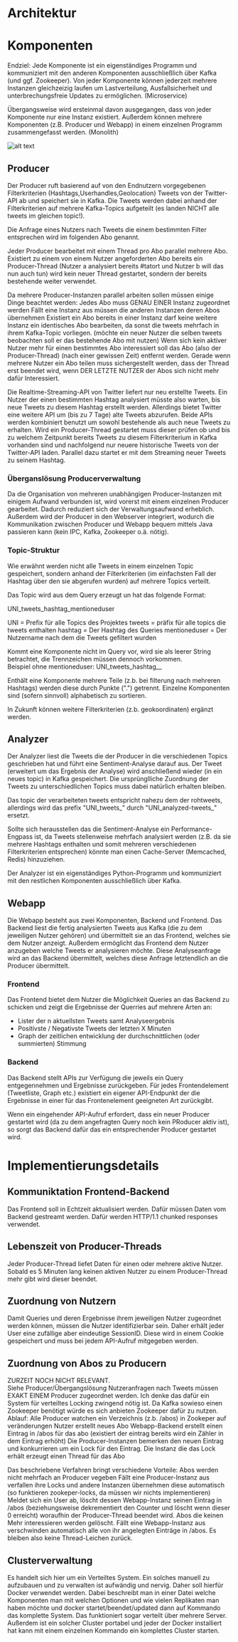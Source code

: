# **Architektur**

# Komponenten
Endziel: Jede Komponente ist ein eigenständiges Programm und kommuniziert mit den anderen Komponenten ausschließlich über Kafka (und ggf. Zookeeper). Von jeder Komponente können jederzeit mehrere Instanzen gleichzeizig laufen um Lastverteilung, Ausfallsicherheit und unterbrechungsfreie Updates zu ermöglichen. (Microservice)

Übergangsweise wird ersteinmal davon ausgegangen, dass von jeder Komponente nur eine Instanz existiert. Außerdem können mehrere Komponenten (z.B. Producer und Webapp) in einem einzelnen Programm zusammengefasst werden. (Monolith)


![alt text](arch.png "Logo Title Text 1")


## **Producer**
Der Producer ruft basierend auf von den Endnutzern vorgegebenen Filterkriterien (Hashtags,Userhandles,Geolocation) Tweets von der Twitter-API ab und speichert sie in Kafka. Die Tweets werden dabei anhand der Filterkriterien auf mehrere Kafka-Topics aufgeteilt (es landen NICHT alle tweets im gleichen topic!).

Die Anfrage eines Nutzers nach Tweets die einem bestimmten Filter entsprechen wird im folgenden Abo genannt.

Jeder Producer bearbeitet mit einem Thread pro Abo parallel mehrere Abo. Existiert zu einem von einem Nutzer angeforderten Abo bereits ein Producer-Thread (Nutzer a analysiert bereits #tatort und Nutzer b will das nun auch tun) wird kein neuer Thread gestartet, sondern der bereits bestehende weiter verwendet.

Da mehrere Producer-Instanzen parallel arbeiten sollen müssen einige Dinge beachtet werden:
Jedes Abo muss GENAU EINER Instanz zugeordnet werden
Fällt eine Instanz aus müssen die anderen Instanzen deren Abos übernehmen
Existiert ein Abo bereits in einer Instanz darf keine weitere Instanz ein identisches Abo bearbeiten, da sonst die tweets mehrfach in ihrem Kafka-Topic vorliegen. (möchte ein neuer Nutzer die selben tweets beobachten soll er das bestehende Abo mit nutzen)
Wenn sich kein aktiver Nutzer mehr für einen bestimmtes Abo interessiert soll das Abo (also der Producer-Thread) (nach einer gewissen Zeit) entfernt werden. Gerade wenn mehrere Nutzer ein Abo teilen muss sichergestellt werden, dass der Thread erst beendet wird, wenn DER LETZTE NUTZER der Abos sich nicht mehr dafür Interessiert.

Die Realtime-Streaming-API von Twitter liefert nur neu erstellte Tweets. Ein Nutzer der einen bestimmten Hashtag analysiert müsste also warten, bis neue Tweets zu diesem Hashtag erstellt werden. Allerdings bietet Twitter eine weitere API um (bis zu 7 Tage) alte Tweets abzurufen. Beide APIs werden kombiniert benutzt um sowohl bestehende als auch neue Tweets zu erhalten.
Wird ein Producer-Thread gestartet muss dieser prüfen ob und bis zu welchem Zeitpunkt bereits Tweets zu diesem Filterkriterium in Kafka vorhanden sind und nachfolgend nur neuere historische Tweets von der Twitter-API laden. Parallel dazu startet er mit dem Streaming neuer Tweets zu seinem Hashtag.

### **Überganslösung Producerverwaltung**
Da die Organisation von mehreren unabhängigen Producer-Instanzen mit einigem Aufwand verbunden ist, wird vorerst mit einem einzelnen Producer gearbeitet. Dadurch reduziert sich der Verwaltungsaufwand erheblich. Außerdem wird der Producer in den Webserver integriert, wodurch die Kommunikation zwischen Producer und Webapp bequem mittels Java passieren kann (kein IPC, Kafka, Zookeeper o.ä. nötig).

### **Topic-Struktur**
Wie erwähnt werden nicht alle Tweets in einem einzelnen Topic gespeichert, sondern anhand der Filterkriterien (im einfachsten Fall der Hashtag über den sie abgerufen wurden) auf mehrere Topics verteilt.

Das Topic wird aus dem Query erzeugt un hat das folgende Format:

UNI_tweets_hashtag_mentioneduser

UNI = Prefix für alle Topics des Projektes
tweets = präfix für alle topics die tweets enthalten
hashtag = Der Hashtag des Queries
mentioneduser = Der Nutzername nach dem die Tweets gefiltert wurden

Kommt eine Komponente nicht im Query vor, wird sie als leerer String betrachtet, die Trennzeichen müssen dennoch vorkommen.  
Beispiel ohne mentioneduser: UNI_tweets_hashtag__

Enthält eine Komponente mehrere Teile (z.b. bei filterung nach mehreren Hashtags) werden diese durch Punkte (".") getrennt. Einzelne Komponenten sind (sofern sinnvoll) alphabetisch zu sortieren.  

In Zukunft können weitere Filterkriterien (z.b. geokoordinaten) ergänzt werden.


## **Analyzer**
Der Analyzer liest die Tweets die der Producer in die verschiedenen Topics geschrieben hat und führt eine Sentiment-Analyse darauf aus.
Der Tweet (erweitert um das Ergebnis der Analyse) wird anschließend wieder (in ein neues topic) in Kafka gespeichert. Die ursprünglliche Zuordnung der Tweets zu unterschiedlichen Topics muss dabei natürlich erhalten bleiben.

Das topic der verarbeiteten tweets entspricht nahezu dem der rohtweets, allerdings wird das prefix "UNI_tweets_" durch "UNI_analyzed-tweets_" ersetzt.

Sollte sich herausstellen das die Sentiment-Analyse ein Performance-Engpass ist, da Tweets stellenweise mehrfach analysiert werden (z.B. da sie mehrere Hashtags enthalten und somit mehreren verschiedenen Filterkriterien entsprechen) könnte man einen Cache-Server (Memcached, Redis) hinzuziehen.

Der Analyzer ist ein eigenständiges Python-Programm und kommuniziert mit den restlichen Komponenten ausschließlich über Kafka.

## **Webapp**
Die Webapp besteht aus zwei Komponenten, Backend und Frontend.
Das Backend liest die fertig analysierten Tweets aus Kafka (die zu dem jeweiligen Nutzer gehören) und übermittelt sie an das Frontend, welches sie dem Nutzer anzeigt. Außerdem ermöglicht das Frontend dem Nutzer anzugeben welche Tweets er analysieren möchte. Diese Analyseanfrage wird an das Backend übermittelt, welches diese Anfrage letztendlich an die Producer übermittelt.

### **Frontend**
Das Frontend bietet dem Nutzer die Möglichkeit Queries an das Backend zu schicken und zeigt die Ergebnisse der Querries auf mehrere Arten an:  
- Lister der n aktuellsten Tweets samt Analyseergebnis
- Positivste / Negativste Tweets der letzten X Minuten
- Graph der zeitlichen entwicklung der durchschnittlichen (oder summierten) Stimmung

### **Backend**
Das Backend stellt APIs zur Verfügung die jeweils ein Query entgegennehmen und Ergebnisse zurückgeben.
Für jedes Frontendelement (Tweetliste, Graph etc.) existiert ein eigener API-Endpunkt der die Ergebnisse in einer für das Frontenelement geeigneten Art zurückgibt.

Wenn ein eingehender API-Aufruf erfordert, dass ein neuer Producer gestartet wird (da zu dem angefragten Query noch kein PRoducer aktiv ist), so sorgt das Backend dafür das ein entsprechender Producer gestartet wird.

# Implementierungsdetails

## **Kommuniktation Frontend-Backend**
Das Frontend soll in Echtzeit aktualisiert werden. Dafür müssen Daten vom Backend gestreamt werden.
Dafür werden  HTTP/1.1 chunked responses verwendet.

## **Lebenszeit von Producer-Threads**
Jeder Producer-Thread liefet Daten für einen oder mehrere aktive Nutzer. Sobald es 5 Minuten lang keinen aktiven Nutzer zu einem Producer-Thread mehr gibt wird dieser beendet.

## **Zuordnung von Nutzern**
Damit Queries und deren Ergebnisse ihrem jeweiligen Nutzer zugeordnet werden können, müssen die Nutzer identifizierbar sein. Daher erhält jeder User eine zufällige aber eindeutige SessionID. Diese wird in einem Cookie gespeichert und muss bei jedem API-Aufruf mitgegeben werden.

## **Zuordnung von Abos zu Producern**
ZURZEIT NOCH NICHT RELEVANT.  
Siehe Producer/Übergangslösung
Nutzeranfragen nach Tweets müssen EXAKT EINEM Producer zugeordnet werden. Ich denke das dafür ein System für verteiltes Locking zwingend nötig ist. Da Kafka sowieso einen Zookeeper benötigt würde es sich anbieten Zookeeper dafür zu nutzen.
Ablauf:
Alle Producer watchen ein Verzeichnis (z.b. /abos) in Zookeper auf veränderungen
Nutzer erstellt neues Abo
Webapp-Backend erstellt einen Eintrag in /abos für das abo (existiert der eintrag bereits wird ein Zähler in dem Eintrag erhöht)
Die Producer-Instanzen bemerken den neuen Eintrag und konkurrieren um ein Lock für den Eintrag. Die Instanz die das Lock erhält erzeugt einen Thread für das Abo

Das beschriebene Verfahren bringt verschiedene Vorteile:
Abos werden nicht mehrfach an Producer vegeben
Fällt eine Producer-Instanz aus verfallen ihre Locks und andere Instanzen übernehmen diese automatisch (so funktieren zookeper-locks, da müssen wir nichts implementieren)
Meldet sich ein User ab, löscht dessen Webapp-Instanz seinen Eintrag in /abos (beziehungsweise dekrementiert den Counter und löscht wenn dieser 0 erreicht) woraufhin der Producer-Thread beendet wird. Abos die keinen Mehr interessieren werden gelöscht.
Fällt eine Webapp-Instanz aus verschwinden automatisch alle von ihr angelegten Einträge in /abos. Es bleiben also keine Thread-Leichen zurück.

## **Clusterverwaltung**
Es handelt sich hier um ein Verteiltes System. Ein solches manuell zu aufzubauen und zu verwalten ist aufwändig und nervig.
Daher soll hierfür Docker verwendet werden.
Dabei beschreibt man in einer Datei welche Komponenten man mit welchen Optionen und wie vielen Replikaten man haben möchte und docker startet/beendet/updated dann auf Kommando das komplette System. Das funktioniert sogar verteilt über mehrere Server.
Außerdem ist ein solcher Cluster portabel und jeder der Docker installiert hat kann mit einem einzelnen Kommando ein komplettes Cluster starten.

